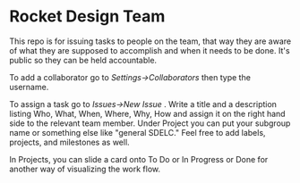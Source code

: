 # Rocket Design Team

This repo is for issuing tasks to people on the team, that way they are aware of what they are supposed to accomplish and when it needs to be done. It's public so they can be held accountable.

To add a collaborator go to *Settings->Collaborators* then type the username.

To assign a task go to *Issues->New Issue* . Write a title and a description listing Who, What, When, Where, Why, How and assign it on the right hand side to the relevant team member. Under Project you can put your subgroup name or something else like "general SDELC." Feel free to add labels, projects, and milestones as well. 

In Projects, you can slide a card onto To Do or In Progress or Done for another way of visualizing the work flow.

